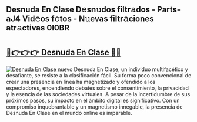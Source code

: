 ## Desnuda En Clase D𝚎sn𝚞dos filtr𝚊dos - Parts-aJ4 Vid𝚎os f𝚘tos - N𝚞evas filtr𝚊ciones atr𝚊ctivas 0l0BR

# <h2><a href="http://mbbjfe.tromn.icu/?c=Desnuda+En+Clase">🔗👉👉👉 Desnuda En Clase 🔗🔗</a></h2>

[![Desnuda En Clase nuevo](https://i.imgur.com/pEAQMta.gif)](http://mbbjfe.tromn.icu/?c=Desnuda+En+Clase)
Desnuda En Clase, un individuo multifacético y desafiante, se resiste a la clasificación fácil. Su forma poco convencional de crear una presencia en línea ha magnetizado y ofendido a los espectadores, encendiendo debates sobre el consentimiento, la privacidad y la esencia de las sociedades virtuales. A pesar de la incertidumbre de sus próximos pasos, su impacto en el ámbito digital es significativo. Con un compromiso inquebrantable y un magnetismo innegable, la presencia de Desnuda En Clase en el mundo online es imparable.
